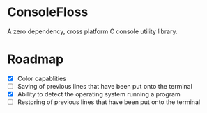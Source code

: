# ConsoleFloss
A zero dependency, cross platform C console utility library.
# Roadmap
- [X] Color capablities
- [ ] Saving of previous lines that have been put onto the terminal
- [X] Ability to detect the operating system running a program
- [ ] Restoring of previous lines that have been put onto the terminal
